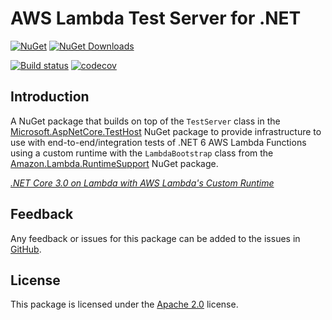 # AWS Lambda Test Server for .NET

[![NuGet](https://img.shields.io/nuget/v/MartinCostello.Testing.AwsLambdaTestServer?logo=nuget&label=Latest&color=blue)](https://www.nuget.org/packages/MartinCostello.Testing.AwsLambdaTestServer "Download MartinCostello.Testing.AwsLambdaTestServer from NuGet")
[![NuGet Downloads](https://img.shields.io/nuget/dt/MartinCostello.Testing.AwsLambdaTestServer?logo=nuget&label=Downloads&color=blue)](https://www.nuget.org/packages/MartinCostello.Testing.AwsLambdaTestServer "Download MartinCostello.Testing.AwsLambdaTestServer from NuGet")

[![Build status](https://github.com/martincostello/lambda-test-server/workflows/build/badge.svg?branch=main&event=push)](https://github.com/martincostello/lambda-test-server/actions?query=workflow%3Abuild+branch%3Amain+event%3Apush)
[![codecov](https://codecov.io/gh/martincostello/lambda-test-server/branch/main/graph/badge.svg)](https://codecov.io/gh/martincostello/lambda-test-server)

## Introduction

A NuGet package that builds on top of the `TestServer` class in the [Microsoft.AspNetCore.TestHost](https://www.nuget.org/packages/Microsoft.AspNetCore.TestHost) NuGet package to provide infrastructure to use with end-to-end/integration tests of .NET 6 AWS Lambda Functions using a custom runtime with the `LambdaBootstrap` class from the [Amazon.Lambda.RuntimeSupport](https://www.nuget.org/packages/Amazon.Lambda.RuntimeSupport/) NuGet package.

[_.NET Core 3.0 on Lambda with AWS Lambda's Custom Runtime_](https://aws.amazon.com/blogs/developer/net-core-3-0-on-lambda-with-aws-lambdas-custom-runtime/ ".NET Core 3.0 on Lambda with AWS Lambda's Custom Runtime on the AWS Developer Blog")

## Feedback

Any feedback or issues for this package can be added to the issues in [GitHub](https://github.com/martincostello/lambda-test-server/issues "Issues for this package on GitHub.com").

## License

This package is licensed under the [Apache 2.0](https://www.apache.org/licenses/LICENSE-2.0.txt "The Apache 2.0 license") license.
